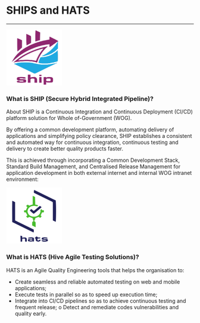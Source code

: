 # SHIPS and HATS
----------------
<img src="_media/ship_icon.png" width="150px" height="150px"> 

### What is SHIP (Secure Hybrid Integrated Pipeline)?

About SHIP is a Continuous Integration and Continuous Deployment (CI/CD) platform solution for Whole of-Government (WOG).

By offering a common development platform, automating delivery of applications and simplifying policy clearance, SHIP establishes a consistent and automated way for continuous integration, continuous testing and delivery to create better quality products faster.

This is achieved through incorporating a Common Development Stack, Standard Build Management, and Centralised Release Management for application development in both external internet and internal WOG intranet environment:

<img src="_media/hats_icon.png" width="150px" height="150px"> 

### What is HATS (Hive Agile Testing Solutions)?
HATS is an Agile Quality Engineering tools that helps the organisation to:
- Create seamless and reliable automated testing on web and mobile applications;
- Execute tests in parallel so as to speed up execution time;
- Integrate into CI/CD pipelines so as to achieve continuous testing and frequent release; o Detect and remediate codes vulnerabilities and quality early.  